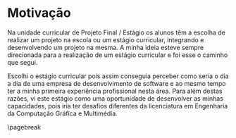 
# Motivação

Na unidade curricular de Projeto Final / Estágio os alunos têm a escolha de realizar um projeto na escola ou um estágio curricular, integrando e desenvolvendo um projeto na mesma. A minha ideia esteve sempre direcionada para a realização de um estágio curricular e foi esse o caminho que segui.

Escolhi o estágio curricular pois assim conseguia perceber como seria o dia a dia de uma empresa de desenvolvimento de software e ao mesmo tempo ter a minha primeira experiência profissional nesta área. Para além destas razões, vi este estágio como uma oportunidade de desenvolver as minhas capacidades, pois iria ter desafios diferentes da licenciatura em Engenharia da Computação Gráfica e Multimédia.

\pagebreak
